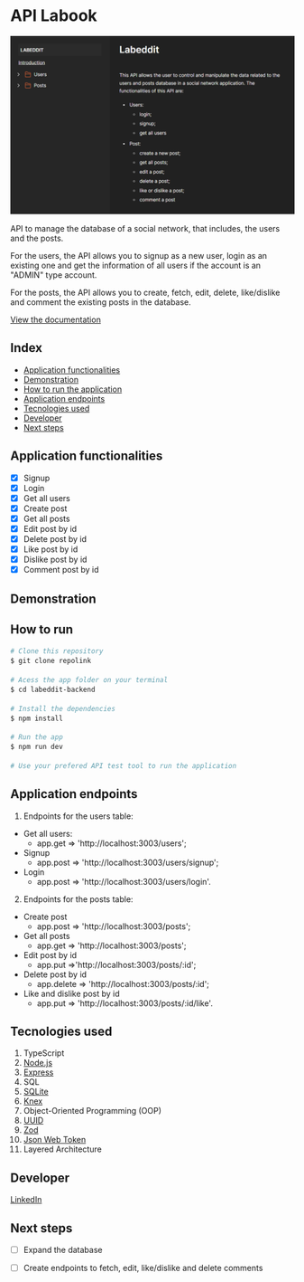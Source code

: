 # API Labook

![API-Documentation](./src/assets/documentation.png)

API to manage the database of a social network, that includes, the users and the posts.

For the users, the API allows you to signup as a new user, login as an existing one and get the information of all users if the account is an "ADMIN" type account.

For the posts, the API allows you to create, fetch, edit, delete, like/dislike and comment the existing posts in the database.

[View the documentation](https://documenter.getpostman.com/view/26594436/2s9YCBvVjy)

## Index
- <a href="#functionalities">Application functionalities</a>
- <a href="#demonstration">Demonstration</a>
- <a href="#run">How to run the application</a>
- <a href="#endpoints">Application endpoints</a>
- <a href="#tecnologies-used"> Tecnologies used</a>
- <a href="#developer">Developer</a>
- <a href="#next-steps">Next steps</a>

## Application functionalities
 - [x]  Signup  
 - [x]  Login
 - [x]  Get all users
 - [x]  Create post
 - [x]  Get all posts 
 - [x]  Edit post by id
 - [x]  Delete post by id
 - [x]  Like post by id
 - [x]  Dislike post by id
 - [x]  Comment post by id
  
## Demonstration



## How to run
```bash
# Clone this repository
$ git clone repolink

# Acess the app folder on your terminal
$ cd labeddit-backend

# Install the dependencies
$ npm install

# Run the app 
$ npm run dev

# Use your prefered API test tool to run the application
```

## Application endpoints

1. Endpoints for the users table:
 - Get all users: 
    - app.get => 'http://localhost:3003/users';
 - Signup
    - app.post => 'http://localhost:3003/users/signup';
 - Login
    - app.post => 'http://localhost:3003/users/login'.

2. Endpoints for the posts table:
 - Create post
    - app.post => 'http://localhost:3003/posts';
 - Get all posts
    - app.get => 'http://localhost:3003/posts';
 - Edit post by id
    - app.put =>'http://localhost:3003/posts/:id';
 - Delete post by id
    - app.delete => 'http://localhost:3003/posts/:id';
 - Like and dislike post by id
    - app.put => 'http://localhost:3003/posts/:id/like'.

## Tecnologies used
1. TypeScript
2. [Node.js](https://nodejs.org/en)
3. [Express](https://expressjs.com/pt-br/)
4. SQL
5. [SQLite](https://www.sqlite.org/index.html)
6. [Knex](https://knexjs.org/)
7. Object-Oriented Programming (OOP)
8. [UUID](https://www.uuidgenerator.net/)
9. [Zod](https://zod.dev/)
10. [Json Web Token](https://jwt.io/)
11. Layered Architecture

## Developer
[LinkedIn](https://www.linkedin.com/in/julia-silva-borges/)

## Next steps
 -[ ] Expand the database

 -[ ] Create endpoints to fetch, edit, like/dislike and delete comments